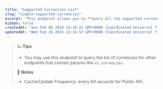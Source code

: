 ```yaml
---
title: "Supported Currencies List"
slug: "simple-supported-currencies"
excerpt: "This endpoint allows you to **query all the supported currencies on CoinGecko**"
hidden: false
createdAt: "Sun Feb 04 2024 14:18:21 GMT+0000 (Coordinated Universal Time)"
updatedAt: "Wed Feb 26 2025 13:16:53 GMT+0000 (Coordinated Universal Time)"
---
```

> 👍 **Tips**
> 
> - You may use this endpoint to query the list of currencies for other endpoints that contain params like `vs_currencies`.

> 📘 **Notes**
> 
> - Cache/Update Frequency: every 60 seconds for Public API.
